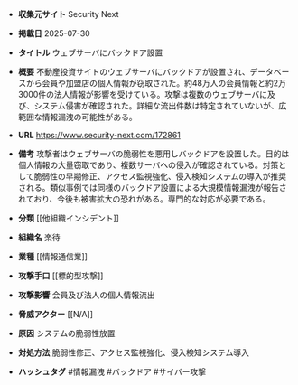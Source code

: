 - **収集元サイト**
Security Next

- **掲載日**
2025-07-30

- **タイトル**
ウェブサーバにバックドア設置

- **概要**
不動産投資サイトのウェブサーバにバックドアが設置され、データベースから会員や加盟店の個人情報が窃取された。約48万人の会員情報と約2万3000件の法人情報が影響を受けている。攻撃は複数のウェブサーバに及び、システム侵害が確認された。詳細な流出件数は特定されていないが、広範囲な情報漏洩の可能性がある。

- **URL**
https://www.security-next.com/172861

- **備考**
攻撃者はウェブサーバの脆弱性を悪用しバックドアを設置した。目的は個人情報の大量窃取であり、複数サーバへの侵入が確認されている。対策として脆弱性の早期修正、アクセス監視強化、侵入検知システムの導入が推奨される。類似事例では同様のバックドア設置による大規模情報漏洩が報告されており、今後も被害拡大の恐れがある。専門的な対応が必要である。

- **分類**
[[他組織インシデント]]

- **組織名**
楽待

- **業種**
[[情報通信業]]

- **攻撃手口**
[[標的型攻撃]]

- **攻撃影響**
会員及び法人の個人情報流出

- **脅威アクター**
[[N/A]]

- **原因**
システムの脆弱性放置

- **対処方法**
脆弱性修正、アクセス監視強化、侵入検知システム導入

- **ハッシュタグ**
#情報漏洩 #バックドア #サイバー攻撃
